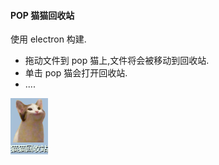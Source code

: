 #### POP 猫猫回收站

使用 electron 构建.
- 拖动文件到 pop 猫上,文件将会被移动到回收站.
- 单击 pop 猫会打开回收站.
- ....

![pop-cat](docs/pop-cat.png)
